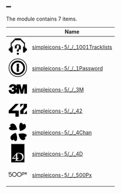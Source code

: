 # _

The module contains 7 items.



| |Name|
|:---:|---|
| ![illustration of simpleicons-5/_/_1001Tracklists](../../simpleicons-5/_/_1001Tracklists.png) | [simpleicons-5/_/_1001Tracklists](../../simpleicons-5/_/_1001Tracklists.md) |
| ![illustration of simpleicons-5/_/_1Password](../../simpleicons-5/_/_1Password.png) | [simpleicons-5/_/_1Password](../../simpleicons-5/_/_1Password.md) |
| ![illustration of simpleicons-5/_/_3M](../../simpleicons-5/_/_3M.png) | [simpleicons-5/_/_3M](../../simpleicons-5/_/_3M.md) |
| ![illustration of simpleicons-5/_/_42](../../simpleicons-5/_/_42.png) | [simpleicons-5/_/_42](../../simpleicons-5/_/_42.md) |
| ![illustration of simpleicons-5/_/_4Chan](../../simpleicons-5/_/_4Chan.png) | [simpleicons-5/_/_4Chan](../../simpleicons-5/_/_4Chan.md) |
| ![illustration of simpleicons-5/_/_4D](../../simpleicons-5/_/_4D.png) | [simpleicons-5/_/_4D](../../simpleicons-5/_/_4D.md) |
| ![illustration of simpleicons-5/_/_500Px](../../simpleicons-5/_/_500Px.png) | [simpleicons-5/_/_500Px](../../simpleicons-5/_/_500Px.md) |



